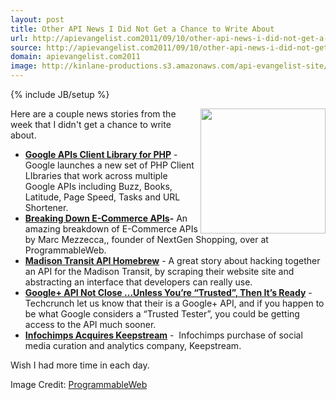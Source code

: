 ```yaml
---
layout: post
title: Other API News I Did Not Get a Chance to Write About
url: http://apievangelist.com2011/09/10/other-api-news-i-did-not-get-a-chance-to-write-about/
source: http://apievangelist.com2011/09/10/other-api-news-i-did-not-get-a-chance-to-write-about/
domain: apievangelist.com2011
image: http://kinlane-productions.s3.amazonaws.com/api-evangelist-site/blog/tag-cloud-e-commerce.jpg
---
```

{% include JB/setup %}<p>
     <img src="http://blog.programmableweb.com/wp-content/ecommerce01.jpg"  width="200" align="right" />
</p>
<p>
     Here are a couple news stories from the week that I didn't get a chance to write about.
</p>
<ul>
     <li>
          <strong><a title="Google APIs Client Library for PHP" href="http://googlecode.blogspot.com/2011/09/google-apis-client-library-for-php-beta.html">Google APIs Client Library for PHP</a></strong> - Google launches a new set of PHP Client LIbraries that work across multiple Google APIs including Buzz, Books, Latitude, Page Speed, Tasks and URL Shortener.
     </li>
     <li>
          <strong><a title="Breaking Down E-Commerce APIs" href="http://blog.programmableweb.com/2011/09/09/breaking-down-e-commerce-apis/">Breaking Down E-Commerce APIs</a>-</strong> An amazing breakdown of E-Commerce APIs by Marc Mezzecca,, founder of NextGen Shopping, over at ProgrammableWeb.
     </li>
     <li>
          <strong><a title="Madison Transit API Homebrew" href="http://www.gregtracy.com/56599543">Madison Transit API Homebrew</a></strong> - A great story about hacking together an API for the Madison Transit, by scraping their website site and abstracting an interface that developers can really use.  
     </li>
     <li>
          <strong><a title="Google+ API Not Close …Unless You’re “Trusted”, Then It’s Ready" href="http://techcrunch.com/2011/09/08/google-plus-api/">Google+ API Not Close …Unless You’re “Trusted”, Then It’s Ready</a></strong> - Techcrunch let us know that their is a Google+ API, and if you happen to be what Google considers a “Trusted Tester”, you could be getting access to the API much sooner. 
     </li>
     <li>
          <strong><a title="Infochimps Acquires Keepstream" href="http://blog.infochimps.com/2011/09/07/infochimps-acquires-keepstream/">Infochimps Acquires Keepstream</a></strong> -  Infochimps purchase of social media curation and analytics company, Keepstream.
     </li>
</ul>
<p>
     Wish I had more time in each day.
</p>
<p>
     Image Credit: <a href="http://www.programmableweb.com/">ProgrammableWeb</a>
</p>
